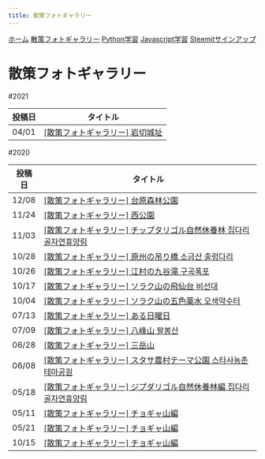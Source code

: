 ```yaml
---
title: 散策フォトギャラリー
---
```


[ホーム](./) [散策フォトギャラリー](./photogarally.html) [Python学習](./python.html) [Javascript学習](./javascript.html) [Steemitサインアップ](./steemitsignup.html)

# 散策フォトギャラリー

#2021

|投稿日|タイトル|
|---|---|
|04/01|[[散策フォトギャラリー] 岩切城址](https://steemit.com/hive-161179/@yasu/6nrqxc)|


#2020

|投稿日|タイトル|
|---|---|
|12/08|[[散策フォトギャラリー] 台原森林公園](https://steemit.com/japanese/@yasu/48kak8)|
|11/24|[[散策フォトギャラリー] 西公園](https://steemit.com/japanese/@yasu/2banqr)|
|11/03|[[散策フォトギャラリー] チップタリゴル自然休養林 집다리골자연휴양림](https://steemit.com/japanese/@yasu/77xuzb)|
|10/28|[[散策フォトギャラリー] 原州の吊り橋 소금산 출렁다리](https://steemit.com/hive-101145/@yasu/3wkzi4-or)|
|10/26|[[散策フォトギャラリー] 江村の九谷滝 구곡폭포](https://steemit.com/hive-101145/@yasu/5offbx-or)|
|10/17|[[散策フォトギャラリー] ソラク山の飛仙台 비선대](https://steemit.com/hive-101145/@yasu/3nuza7-or)|
|10/04|[[散策フォトギャラリー] ソラク山の五色薬水 오색약수터](https://steemit.com/hive-101145/@yasu/vzgd3)|
|07/13|[[散策フォトギャラリー] ある日曜日](https://steemit.com/hive-101145/@yasu/3wsk6e)|
|07/09|[[散策フォトギャラリー] 八峰山 팔봉산](https://steemit.com/hive-101145/@yasu/2lgxa1-or)|
|06/28|[[散策フォトギャラリー] 三岳山](https://steemit.com/hive-101145/@yasu/41b8r1)|
|06/08|[[散策フォトギャラリー] スタサ農村テーマ公園 스타사농촌테마공원](https://steemit.com/hive-101145/@yasu/5ryuel-steemit-or)|
|05/18|[[散策フォトギャラリー] ジプダリゴル自然休養林編 집다리골자연휴양림](https://steemit.com/hive-101145/@yasu/steemit-or)|
|05/11|[[散策フォトギャラリー] チョギャ山編](https://steemit.com/hive-101145/@yasu/5antz8-steemit)|
|05/21|[[散策フォトギャラリー] チョギャ山編](https://steemit.com/dtube/@yasu/e2rv1y4q)|
|10/15|[[散策フォトギャラリー] チョギャ山編](https://steemit.com/dclick/@yasu/--1539543703515)|

